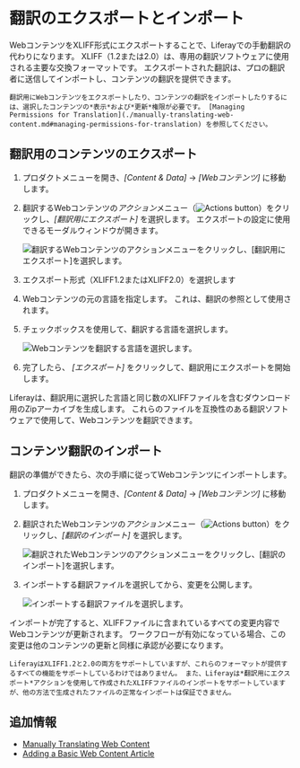 # 翻訳のエクスポートとインポート

WebコンテンツをXLIFF形式にエクスポートすることで、Liferayでの手動翻訳の代わりになります。 XLIFF（1.2または2.0）は、専用の翻訳ソフトウェアに使用される主要な交換フォーマットです。 エクスポートされた翻訳は、プロの翻訳者に送信してインポートし、コンテンツの翻訳を提供できます。

```{note}
翻訳用にWebコンテンツをエクスポートしたり、コンテンツの翻訳をインポートしたりするには、選択したコンテンツの*表示*および*更新*権限が必要です。 [Managing Permissions for Translation](./manually-translating-web-content.md#managing-permissions-for-translation) を参照してください。
```

## 翻訳用のコンテンツのエクスポート

1.  プロダクトメニューを開き、*[Content & Data]* → *[Webコンテンツ]* に移動します。

2.  翻訳するWebコンテンツの*アクション*メニュー（![Actions button](../../../images/icon-actions.png)）をクリックし、*[翻訳用にエクスポート]* を選択します。 エクスポートの設定に使用できるモーダルウィンドウが開きます。

    ![翻訳するWebコンテンツのアクションメニューをクリックし、[翻訳用にエクスポート]を選択します。](./exporting-and-importing-translations/images/01.png)

3.  エクスポート形式（XLIFF1.2またはXLIFF2.0）を選択します

4.  Webコンテンツの元の言語を指定します。 これは、翻訳の参照として使用されます。

5.  チェックボックスを使用して、翻訳する言語を選択します。

    ![Webコンテンツを翻訳する言語を選択します。](./exporting-and-importing-translations/images/02.png)

6.  完了したら、 *[エクスポート]* をクリックして、翻訳用にエクスポートを開始します。

Liferayは、翻訳用に選択した言語と同じ数のXLIFFファイルを含むダウンロード用のZipアーカイブを生成します。 これらのファイルを互換性のある翻訳ソフトウェアで使用して、Webコンテンツを翻訳できます。

## コンテンツ翻訳のインポート

翻訳の準備ができたら、次の手順に従ってWebコンテンツにインポートします。

1.  プロダクトメニューを開き、*[Content & Data]* → *[Webコンテンツ]* に移動します。

2.  翻訳されたWebコンテンツの*アクション*メニュー（![Actions button](../../../images/icon-actions.png)）をクリックし、*[翻訳のインポート]* を選択します。

    ![翻訳されたWebコンテンツのアクションメニューをクリックし、[翻訳のインポート]を選択します。](./exporting-and-importing-translations/images/03.png)

3.  インポートする翻訳ファイルを選択してから、変更を公開します。

    ![インポートする翻訳ファイルを選択します。](./exporting-and-importing-translations/images/04.png)

インポートが完了すると、XLIFFファイルに含まれているすべての変更内容でWebコンテンツが更新されます。 ワークフローが有効になっている場合、この変更は他のコンテンツの更新と同様に承認が必要になります。

```{note}
LiferayはXLIFF1.2と2.0の両方をサポートしていますが、これらのフォーマットが提供するすべての機能をサポートしているわけではありません。 また、Liferayは*翻訳用にエクスポート*アクションを使用して作成されたXLIFFファイルのインポートをサポートしていますが、他の方法で生成されたファイルの正常なインポートは保証できません。
```

## 追加情報

  - [Manually Translating Web Content](./manually-translating-web-content.md)
  - [Adding a Basic Web Content Article](../web-content-articles/adding-a-basic-web-content-article.md)

